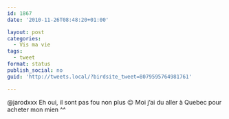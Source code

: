 ```yaml
---
id: 1867
date: '2010-11-26T08:48:20+01:00'

layout: post
categories:
  - Vis ma vie
tags:
  - tweet
format: status
publish_social: no
guid: 'http://tweets.local/?birdsite_tweet=8079595764981761'

---
```


@jarodxxx Eh oui, il sont pas fou non plus 😉 Moi j’ai du aller à Quebec pour acheter mon mien ^^